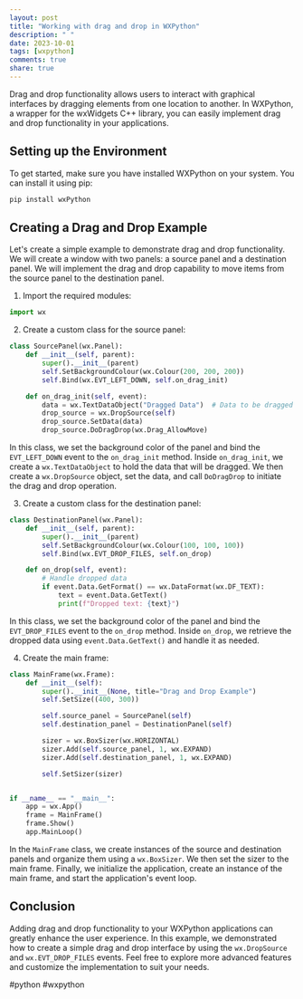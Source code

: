 ```yaml
---
layout: post
title: "Working with drag and drop in WXPython"
description: " "
date: 2023-10-01
tags: [wxpython]
comments: true
share: true
---
```


Drag and drop functionality allows users to interact with graphical interfaces by dragging elements from one location to another. In WXPython, a wrapper for the wxWidgets C++ library, you can easily implement drag and drop functionality in your applications.

## Setting up the Environment

To get started, make sure you have installed WXPython on your system. You can install it using pip:

```python
pip install wxPython
```

## Creating a Drag and Drop Example

Let's create a simple example to demonstrate drag and drop functionality. We will create a window with two panels: a source panel and a destination panel. We will implement the drag and drop capability to move items from the source panel to the destination panel.

1. Import the required modules:

```python
import wx
```

2. Create a custom class for the source panel:

```python
class SourcePanel(wx.Panel):
    def __init__(self, parent):
        super().__init__(parent)
        self.SetBackgroundColour(wx.Colour(200, 200, 200))
        self.Bind(wx.EVT_LEFT_DOWN, self.on_drag_init)

    def on_drag_init(self, event):
        data = wx.TextDataObject("Dragged Data")  # Data to be dragged
        drop_source = wx.DropSource(self)
        drop_source.SetData(data)
        drop_source.DoDragDrop(wx.Drag_AllowMove)
```

In this class, we set the background color of the panel and bind the `EVT_LEFT_DOWN` event to the `on_drag_init` method. Inside `on_drag_init`, we create a `wx.TextDataObject` to hold the data that will be dragged. We then create a `wx.DropSource` object, set the data, and call `DoDragDrop` to initiate the drag and drop operation.

3. Create a custom class for the destination panel:

```python
class DestinationPanel(wx.Panel):
    def __init__(self, parent):
        super().__init__(parent)
        self.SetBackgroundColour(wx.Colour(100, 100, 100))
        self.Bind(wx.EVT_DROP_FILES, self.on_drop)

    def on_drop(self, event):
        # Handle dropped data
        if event.Data.GetFormat() == wx.DataFormat(wx.DF_TEXT):
            text = event.Data.GetText()
            print(f"Dropped text: {text}")
```

In this class, we set the background color of the panel and bind the `EVT_DROP_FILES` event to the `on_drop` method. Inside `on_drop`, we retrieve the dropped data using `event.Data.GetText()` and handle it as needed.

4. Create the main frame:

```python
class MainFrame(wx.Frame):
    def __init__(self):
        super().__init__(None, title="Drag and Drop Example")
        self.SetSize((400, 300))

        self.source_panel = SourcePanel(self)
        self.destination_panel = DestinationPanel(self)

        sizer = wx.BoxSizer(wx.HORIZONTAL)
        sizer.Add(self.source_panel, 1, wx.EXPAND)
        sizer.Add(self.destination_panel, 1, wx.EXPAND)

        self.SetSizer(sizer)


if __name__ == "__main__":
    app = wx.App()
    frame = MainFrame()
    frame.Show()
    app.MainLoop()
```

In the `MainFrame` class, we create instances of the source and destination panels and organize them using a `wx.BoxSizer`. We then set the sizer to the main frame. Finally, we initialize the application, create an instance of the main frame, and start the application's event loop.

## Conclusion

Adding drag and drop functionality to your WXPython applications can greatly enhance the user experience. In this example, we demonstrated how to create a simple drag and drop interface by using the `wx.DropSource` and `wx.EVT_DROP_FILES` events. Feel free to explore more advanced features and customize the implementation to suit your needs.

#python #wxpython